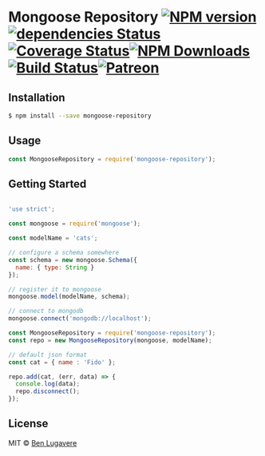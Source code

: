 # Mongoose Repository [![NPM version][npm-image]][npm-url][![dependencies Status](https://david-dm.org/blugavere/mongoose-repository/status.svg)](https://david-dm.org/blugavere/mongoose-repository) [![Coverage Status](https://coveralls.io/repos/github/blugavere/mongoose-repository/badge.svg?branch=master)](https://coveralls.io/github/blugavere/mongoose-repository?branch=master)[![NPM Downloads](https://img.shields.io/npm/dm/mongoose-repository.svg?style=flat)](https://www.npmjs.com/package/mongoose-repository)[![Build Status](https://travis-ci.org/blugavere/mongoose-repository.svg?branch=master)](https://travis-ci.org/blugavere/mongoose-repository)[![Patreon](https://img.shields.io/badge/patreon-support%20the%20author-blue.svg)](https://www.patreon.com/blugavere)

## Installation 

```sh
$ npm install --save mongoose-repository
```

## Usage

```js
const MongooseRepository = require('mongoose-repository');
```

## Getting Started

```js

'use strict';

const mongoose = require('mongoose');

const modelName = 'cats';

// configure a schema somewhere
const schema = new mongoose.Schema({
  name: { type: String }
});

// register it to mongoose
mongoose.model(modelName, schema);

// connect to mongodb
mongoose.connect('mongodb://localhost');

const MongooseRepository = require('mongoose-repository');
const repo = new MongooseRepository(mongoose, modelName);

// default json format
const cat = { name : 'Fido' };

repo.add(cat, (err, data) => {
  console.log(data);
  repo.disconnect();
});

```


## License

MIT © [Ben Lugavere](http://benlugavere.com/)


[npm-image]: https://badge.fury.io/js/mongoose-repository.svg
[npm-url]: https://npmjs.org/package/mongoose-repository
[travis-image]: https://travis-ci.org/blugavere/mongoose-repository.svg?branch=master
[travis-url]: https://travis-ci.org/blugavere/mongoose-repository
[daviddm-image]: https://david-dm.org/blugavere/mongoose-repository.svg?theme=shields.io
[daviddm-url]: https://david-dm.org/blugavere/mongoose-repository
[coveralls-image]: https://coveralls.io/repos/blugavere/mongoose-repository/badge.svg
[coveralls-url]: https://coveralls.io/r/blugavere/mongoose-repository

